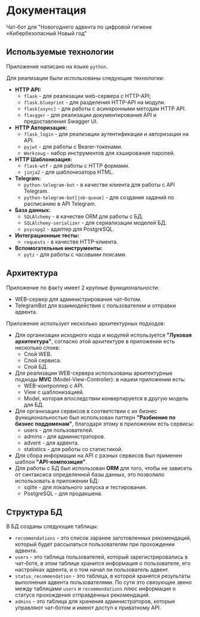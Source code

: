 # Документация

Чат-бот для "Новогоднего адвента по цифровой гигиене «Кибербезопасный Новый год"

## Используемые технологии

Приложение написано на языке `python`.

Для реализации были использованы следующие технологии:

- **HTTP API:**
  - `flask` - для реализации web-сервера с HTTP-API;
  - `flask.blueprint` - для разделения HTTP-API на модули.
  - `flask[async]` - для работы с асинхронными методам HTTP API.
  - `flasgger` - для реализации документирования API и предоставления Swagger UI.
- **HTTP Авторизация:**
  - `flask_login` - для реализации аутентификации и авторизации на API.
  - `pyjwt` - для работы с Bearer-токенами.
  - `Werkzeug` - набор инструментов для хэширования паролей.
- **HTTP Шаблонизация:**
  - `flask-wtf` - для работы с HTTP формами.
  - `jinja2` - для шаблонизатора HTML.
- **Telegram:**
  - `python-telegram-bot` - в качестве клиента для работы с API Telegram. 
  - `python-telegram-bot[job-queue]` - для создания заданий по расписанию в API Telegram.
- **База данных:**
  - `SQLAlchemy` - в качестве ORM для работы с БД.
  - `SQLAlchemy-serializer` - для сериализации моделей БД.
  - `psycopg2` - адаптер для PostgreSQL.
- **Интеграционные тесты:**
  - `requests` - в качестве HTTP-клиента.
- **Вспомогательные инструменты:**
  - `pytz` - для работы с часовыми поясами.

## Архитектура

Приложение по факту имеет 2 крупные функциональности:

- WEB-сервер для администрирования чат-ботом.
- TelegramBot для взаимодействия с пользователем и отправки адвента.

Приложение использует несколько архитектурных подходов:

- Для организации исходного кода и модулей используется **"Луковая архитектура"**, согласно этой архитектуре в приложении есть несколько слоев:
  - Слой WEB.
  - Слой сервиса.
  - Слой БД.
- Для реализации WEB-сервера использованы архитектурные подходы **MVC** (Model-View-Controller): в нашем приложении есть: 
  - WEB-контроллер с API.
  - View с шаблонизацией.
  - Model, которая впоследствии конвертируется в другую модель для БД.
- Для организации сервисов в соответствии с их бизнес функциональностью был использован паттерн **"Разбиение по бизнес поддоменам"**, благодаря этому в приложении есть сервисы:
  - users - для пользователей.
  - admins - для администраторов.
  - advent - для адвента.
  - statistics - для работы со статистикой.
- Для сбора информации на API с разных сервисов был применен шаблон **"API-композиция"**.
- Для работы с БД был использован **ORM** для того, чтобы не зависеть от синтаксиса определенной базы данных, это позволило использовать в приложении БД:
  - sqlite - для локального запуска и тестирования.
  - PostgreSQL - для продакшена.

## Структура БД

В БД созданы следующие таблицы:

- `recommendations` - это список заранее заготовленных рекомендаций, который будет рассылаться пользователям при прохождении адвента.
- `users` - это таблица пользователей, который зарегистрировались в чат-боте, в этом таблице хранится информация о пользователе, его настройках адвента, и о том начал ли пользователь адвент.
- `status_recommendation` - это таблица, в которой хранятся результаты выполнения адвента пользователями. По сути это связующее звено между таблицами `users` и `recommendations` плюс информация о статусе прохождения отправденных рекомендаций.
- `admins` - это таблица для хранения администраторов, которые управляют чат-ботом и имеют доступ к приватному API.
